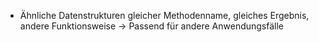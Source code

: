 - Ähnliche Datenstrukturen gleicher Methodenname, gleiches Ergebnis, andere Funktionsweise -> Passend für andere Anwendungsfälle
